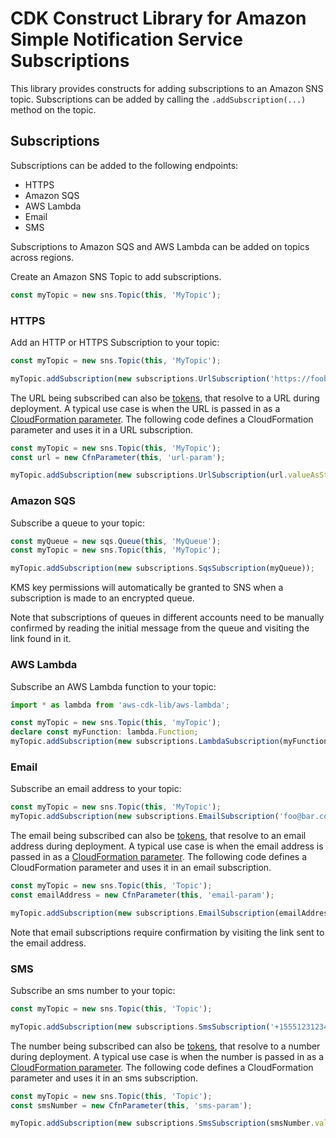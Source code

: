 # CDK Construct Library for Amazon Simple Notification Service Subscriptions


This library provides constructs for adding subscriptions to an Amazon SNS topic.
Subscriptions can be added by calling the `.addSubscription(...)` method on the topic.

## Subscriptions

Subscriptions can be added to the following endpoints:

* HTTPS
* Amazon SQS
* AWS Lambda
* Email
* SMS

Subscriptions to Amazon SQS and AWS Lambda can be added on topics across regions.

Create an Amazon SNS Topic to add subscriptions.

```ts
const myTopic = new sns.Topic(this, 'MyTopic');
```

### HTTPS

Add an HTTP or HTTPS Subscription to your topic:

```ts
const myTopic = new sns.Topic(this, 'MyTopic');

myTopic.addSubscription(new subscriptions.UrlSubscription('https://foobar.com/'));
```

The URL being subscribed can also be [tokens](https://docs.aws.amazon.com/cdk/latest/guide/tokens.html), that resolve
to a URL during deployment. A typical use case is when the URL is passed in as a [CloudFormation
parameter](https://docs.aws.amazon.com/AWSCloudFormation/latest/UserGuide/parameters-section-structure.html). The
following code defines a CloudFormation parameter and uses it in a URL subscription.

```ts
const myTopic = new sns.Topic(this, 'MyTopic');
const url = new CfnParameter(this, 'url-param');

myTopic.addSubscription(new subscriptions.UrlSubscription(url.valueAsString));
```

### Amazon SQS

Subscribe a queue to your topic:

```ts
const myQueue = new sqs.Queue(this, 'MyQueue');
const myTopic = new sns.Topic(this, 'MyTopic');

myTopic.addSubscription(new subscriptions.SqsSubscription(myQueue));
```

KMS key permissions will automatically be granted to SNS when a subscription is made to
an encrypted queue.

Note that subscriptions of queues in different accounts need to be manually confirmed by
reading the initial message from the queue and visiting the link found in it.

### AWS Lambda

Subscribe an AWS Lambda function to your topic:

```ts
import * as lambda from 'aws-cdk-lib/aws-lambda';

const myTopic = new sns.Topic(this, 'myTopic');
declare const myFunction: lambda.Function;
myTopic.addSubscription(new subscriptions.LambdaSubscription(myFunction));
```

### Email

Subscribe an email address to your topic:

```ts
const myTopic = new sns.Topic(this, 'MyTopic');
myTopic.addSubscription(new subscriptions.EmailSubscription('foo@bar.com'));
```

The email being subscribed can also be [tokens](https://docs.aws.amazon.com/cdk/latest/guide/tokens.html), that resolve
to an email address during deployment. A typical use case is when the email address is passed in as a [CloudFormation
parameter](https://docs.aws.amazon.com/AWSCloudFormation/latest/UserGuide/parameters-section-structure.html). The
following code defines a CloudFormation parameter and uses it in an email subscription.

```ts
const myTopic = new sns.Topic(this, 'Topic');
const emailAddress = new CfnParameter(this, 'email-param');

myTopic.addSubscription(new subscriptions.EmailSubscription(emailAddress.valueAsString));
```

Note that email subscriptions require confirmation by visiting the link sent to the
email address.

### SMS

Subscribe an sms number to your topic:

```ts
const myTopic = new sns.Topic(this, 'Topic');

myTopic.addSubscription(new subscriptions.SmsSubscription('+15551231234'));
```

The number being subscribed can also be [tokens](https://docs.aws.amazon.com/cdk/latest/guide/tokens.html), that resolve
to a number during deployment. A typical use case is when the number is passed in as a [CloudFormation
parameter](https://docs.aws.amazon.com/AWSCloudFormation/latest/UserGuide/parameters-section-structure.html). The
following code defines a CloudFormation parameter and uses it in an sms subscription.

```ts
const myTopic = new sns.Topic(this, 'Topic');
const smsNumber = new CfnParameter(this, 'sms-param');

myTopic.addSubscription(new subscriptions.SmsSubscription(smsNumber.valueAsString));
```
